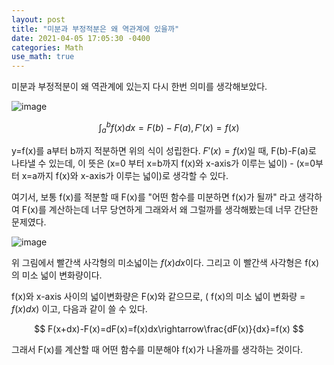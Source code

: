 ```yaml
---
layout: post
title: "미분과 부정적분은 왜 역관계에 있을까"
date: 2021-04-05 17:05:30 -0400
categories: Math
use_math: true
---
```


미분과 부정적분이 왜 역관계에 있는지 다시 한번 의미를 생각해보았다.

![image](https://user-images.githubusercontent.com/67038853/113550612-4b3ec900-962e-11eb-978c-d1f44dc0d7e0.png)


$$
\int^{b}_{a}f(x)dx=F(b)-F(a),F'(x)=f(x)
$$


y=f(x)를 a부터 b까지 적분하면 위의 식이 성립한다. $F'(x)=f(x)$일 때, F(b)-F(a)로 나타낼 수 있는데, 이 뜻은 (x=0 부터 x=b까지 f(x)와 x-axis가 이루는 넓이) - (x=0부터 x=a까지 f(x)와 x-axis가 이루는 넓이)로 생각할 수 있다.

여기서, 보통 f(x)를 적분할 때 F(x)를 "어떤 함수를 미분하면 f(x)가 될까" 라고 생각하여 F(x)를 계산하는데 너무 당연하게 그래와서 왜 그럴까를 생각해봤는데 너무 간단한 문제였다.



![image](https://user-images.githubusercontent.com/67038853/113551156-2bf46b80-962f-11eb-84fd-ede8aa4c4683.png)

위 그림에서 빨간색 사각형의 미소넓이는 $f(x)dx$이다. 그리고 이 빨간색 사각형은 f(x)의 미소 넓이 변화량이다.

f(x)와 x-axis 사이의 넓이변화량은 F(x)와 같으므로, ( f(x)의 미소 넓이 변화량 = $f(x)dx$) 이고, 다음과 같이 쓸 수 있다.


$$
F(x+dx)-F(x)=dF(x)=f(x)dx\rightarrow\frac{dF(x)}{dx}=f(x)
$$


그래서 F(x)를 계산할 때 어떤 함수를 미분해야 f(x)가 나올까를 생각하는 것이다.










